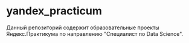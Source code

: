 # yandex_practicum
Данный репозиторий содержит образовательные проекты Яндекс.Практикума по направлению "Специалист по Data Science".
